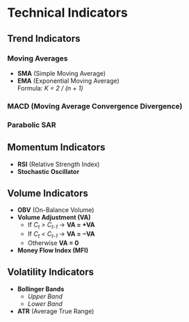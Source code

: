 # Technical Indicators

## Trend Indicators

### Moving Averages
- **SMA** (Simple Moving Average)
- **EMA** (Exponential Moving Average)  
  Formula: *K = 2 / (n + 1)*

### MACD (Moving Average Convergence Divergence)

### Parabolic SAR

## Momentum Indicators

- **RSI** (Relative Strength Index)
- **Stochastic Oscillator**

## Volume Indicators

- **OBV** (On-Balance Volume)
- **Volume Adjustment (VA)**  
  - If *C<sub>t</sub> > C<sub>t-1</sub>* → **VA = +VA**  
  - If *C<sub>t</sub> < C<sub>t-1</sub>* → **VA = −VA**  
  - Otherwise **VA = 0**
- **Money Flow Index (MFI)**

## Volatility Indicators

- **Bollinger Bands**  
  - *Upper Band*  
  - *Lower Band*
- **ATR** (Average True Range)


